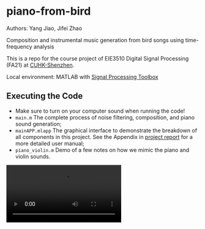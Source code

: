 # piano-from-bird

Authors: Yang Jiao, Jifei Zhao

Composition and instrumental music generation from bird songs using time-frequency analysis

This is a repo for the course project of EIE3510 Digital Signal Processing (FA21) at [CUHK-Shenzhen](https://www.cuhk.edu.cn/en).

Local environment: MATLAB with [Signal Processing Toolbox](https://www.mathworks.com/products/signal.html)

## Executing the Code

* Make sure to turn on your computer sound when running the code!
* `main.m` The complete process of noise filtering, composition, and piano sound generation;
* `mainAPP.mlapp` The graphical interface to demonstrate the breakdown of all components in this project. See the Appendix in [project report](media/EIE3510_project_report.pdf) for a more detailed user manual;
* `piano_violin.m` Demo of a few notes on how we mimic the piano and violin sounds.

![GUI-demo](media/Project_demo.mp4)
